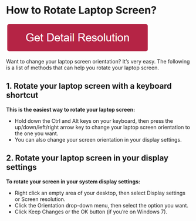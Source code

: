 # How to Rotate Laptop Screen?

[![how to rotate laptop screen](redd.png)](https://icncomputer.com/how-to-rotate-laptop-screen/)




Want to change your laptop screen orientation? It’s very easy. The following is a list of methods that can help you rotate your laptop screen.


## 1. Rotate your laptop screen with a keyboard shortcut

**This is the easiest way to rotate your laptop screen:**

* Hold down the Ctrl and Alt keys on your keyboard, then press the up/down/left/right arrow key to change your laptop screen orientation to the one you want.
* You can also change your screen orientation in your display settings.


## 2. Rotate your laptop screen in your display settings

**To rotate your screen in your system display settings:**

* Right click an empty area of your desktop, then select Display settings or Screen resolution.
* Click the Orientation drop-down menu, then select the option you want.
* Click Keep Changes or the OK button (if you’re on Windows 7).
